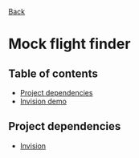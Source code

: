 [Back](https://github.com/seanedw1/Portfolio/tree/master/FrontEnd)

# Mock flight finder

## Table of contents

* [Project dependencies](#project-dependencies)
* [Invision demo](https://invis.io/K661KKVVB)


## Project dependencies

* [Invision](https://www.invisionapp.com/)
